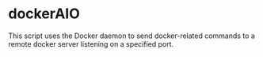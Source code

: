 # dockerAIO

This script uses the Docker daemon to send docker-related commands to a remote docker server listening on a specified port.
